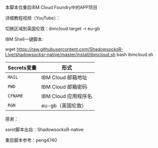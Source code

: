 
本脚本仅重启IBM Cloud Foundry中的APP项目

详细教程视频（YouTube）：

切换区域到英国伦敦：ibmcloud target -r eu-gb

IBM Shell一键脚本:

wget https://raw.githubusercontent.com/ShadowsocksR-Live/shadowsocksr-native/master/install/ibmcloud.sh
bash ibmcloud.sh

 | Secrets变量 | 形式 |
  | --------------------- | ----------- |
  | `MAIL`       | IBM Cloud 邮箱地址 |
  | `PWD` | IBM Cloud 邮箱密码 |
  | `CFNAME` | IBM Cloud 应用程序名 |
  | `RGN` | eu-gb（英国伦敦） |
  
  感谢：
  
  ssrot脚本出自：ShadowsocksR-native
  
  重启脚本参考：peng4740
  
  
